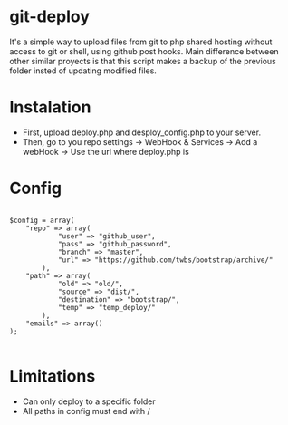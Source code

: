 git-deploy
==========

It's a simple way to upload files from git to php shared hosting without access to git or shell, using github post hooks.
Main difference between other similar proyects is that this script makes a backup of the previous folder insted of updating modified files.


Instalation
===========

- First, upload deploy.php and desploy_config.php to your server.
- Then, go to you repo settings -> WebHook & Services -> Add a webHook -> Use the url where deploy.php is



Config
======

<pre>
<code>
$config = array(
	"repo" => array(
			"user" => "github_user",
			"pass" => "github_password",
			"branch" => "master",
			"url" => "https://github.com/twbs/bootstrap/archive/"
		),
	"path" => array(
			"old" => "old/",
			"source" => "dist/",
			"destination" => "bootstrap/",
			"temp" => "temp_deploy/"
		),
	"emails" => array()
);
</code>
</pre>



Limitations
===========

- Can only deploy to a specific folder
- All paths in config must end with /






